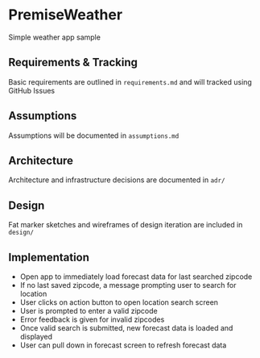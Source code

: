 # PremiseWeather
Simple weather app sample

## Requirements & Tracking
Basic requirements are outlined in `requirements.md` and will tracked using GitHub Issues

## Assumptions
Assumptions will be documented in `assumptions.md`

## Architecture
Architecture and infrastructure decisions are documented in `adr/`

## Design
Fat marker sketches and wireframes of design iteration are included in `design/`

## Implementation
* Open app to immediately load forecast data for last searched zipcode
* If no last saved zipcode, a message prompting user to search for location
* User clicks on action button to open location search screen
* User is prompted to enter a valid zipcode
* Error feedback is given for invalid zipcodes
* Once valid search is submitted, new forecast data is loaded and displayed
* User can pull down in forecast screen to refresh forecast data
